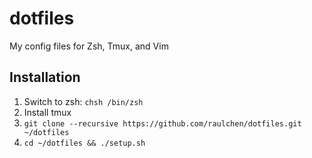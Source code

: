 # dotfiles
My config files for Zsh, Tmux, and Vim

## Installation
1. Switch to zsh: `chsh /bin/zsh`
2. Install tmux
3. `git clone --recursive https://github.com/raulchen/dotfiles.git ~/dotfiles`
4. `cd ~/dotfiles && ./setup.sh`
